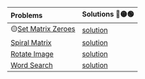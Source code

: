 | Problems      | Solutions    🔴🟡🟢|
| :---        |  :--- |
|🟡[Set Matrix Zeroes](https://leetcode.com/problems/set-matrix-zeroes/)|[solution](./set-matrix-zeroes.py)|
|[Spiral Matrix]()|[solution]()|
|[Rotate Image]()|[solution]()|
|[Word Search]()|[solution]()|